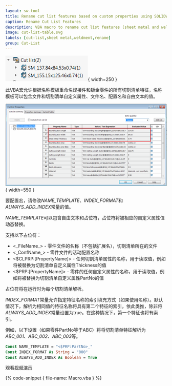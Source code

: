 ```yaml
---
layout: sw-tool
title: Rename cut list features based on custom properties using SOLIDWORKS API
caption: Rename Cut List Features
description: VBA macro to rename cut list features (sheet metal and weldment) based on custom properties using SOLIDWORKS API
image: cut-list-table.svg
labels: [cut-list,sheet metal,weldment,rename]
group: Cut-List
---
```

![钣金切割清单特征](sheet-metal-cut-list.png){ width=250 }

此VBA宏允许根据名称模板重命名焊接件和钣金零件的所有切割清单特征，名称模板可以包含文件和切割清单自定义属性、文件名、配置名和自由文本的值。

![切割清单属性](cut-list-properties.png){ width=550 }

要配置宏，请修改*NAME_TEMPLATE*、*INDEX_FORMAT*和*ALWAYS_ADD_INDEX*常量的值。

*NAME_TEMPLATE*可以包含自由文本和占位符，占位符将被相应的自定义属性值动态替换。

支持以下占位符：

* <\_FileName\_> - 零件文件的名称（不包括扩展名），切割清单所在的文件
* <\_ConfName\_> - 零件文件的活动配置名称
* <$CLPRP:[PropertyName]> - 任何切割清单属性的名称，用于读取值，例如<Thickness>将被替换为切割清单自定义属性Thickness的值
* <$PRP:[PropertyName]> - 零件的任何自定义属性的名称，用于读取值，例如<PartNo>将被替换为切割清单自定义属性PartNo的值

占位符将在运行时为每个切割清单解析。

*INDEX_FORMAT*常量允许指定特征名称的索引填充方式（如果使用名称）。默认情况下，解析为相同值的特征名称将具有第二个特征的索引，依此类推，除非将*ALWAYS_ADD_INDEX*常量设置为true。在这种情况下，第一个特征也将有索引。

例如，以下设置（如果零件PartNo等于ABC）将将切割清单特征解析为*ABC_001*、*ABC_002*、*ABC_003*等。

~~~ vb
Const NAME_TEMPLATE = "<$PRP:PartNo>_"
Const INDEX_FORMAT As String = "000"
Const ALWAYS_ADD_INDEX As Boolean = True
~~~

观看[视频演示](https://youtu.be/jsjN8zNRTuc?t=200)

{% code-snippet { file-name: Macro.vba } %}